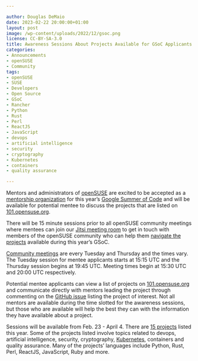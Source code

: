 ```yaml
---

author: Douglas DeMaio
date: 2023-02-22 20:00:00+01:00
layout: post
image: /wp-content/uploads/2022/12/gsoc.png
license: CC-BY-SA-3.0
title: Awareness Sessions About Projects Available for GSoC Applicants
categories:
- Announcements
- openSUSE
- Community
tags:
- openSUSE
- SUSE
- Developers
- Open Source
- GSoC
- Rancher
- Python
- Rust
- Perl
- ReactJS
- JavaScript
- devops
- artificial intelligence
- security
- cryptography
- Kubernetes
- containers
- quality assurance

---
```


Mentors and administrators of [openSUSE](https://www.opensuse.org/) are excited to be accepted as a [mentorship organization](https://101.opensuse.org/#mentee) for this year’s [Google Summer of Code](https://summerofcode.withgoogle.com/) and will be available for potential mentee to discuss the projects that are listed on [101.opensuse.org](https://101.opensuse.org/).

There will be 15 minute sessions prior to all openSUSE community meetings where mentees can join our [Jitsi meeting room](https://meet.opensuse.org/meeting) to get in touch with members of the openSUSE community who can help them [navigate the projects](https://101.opensuse.org/#mentee) available during this year’s GSoC. 

[Community meetings](https://etherpad.opensuse.org/p/weeklymeeting) are every Tuesday and Thursday and the times vary. The Tuesday session for mentee applicants starts at 15:15 UTC and the Thursday session begins at 19:45 UTC. Meeting times begin at 15:30 UTC and 20:00 UTC respectively. 

Potential mentee applicants can view a list of projects on [101.opensuse.org](https://101.opensuse.org/#mentee) and communicate directly with mentors leading the project through commenting on the [GitHub issue](https://github.com/openSUSE/mentoring/issues) listing the project of interest. Not all mentors are available during the time slotted for the awareness sessions, but those who are available will help the best they can with the information they have available about a project. 

Sessions will be available from Feb. 23 - April 4. There are [15 projects](https://101.opensuse.org/#mentee) listed this year. Some of the projects listed involve topics related to devops, artificial intelligence, security, cryptography, [Kubernetes](https://kubernetes.io/), containers and quality assurance. Many of the projects’ languages include Python, Rust, Perl, ReactJS, JavaScript, Ruby and more.

<meta name="openSUSE, Developers, sysadmin, user, Open Source, Google Summer of Code, mentors, mentoring, devops, python, rust, perl, openQA, rancher, github, security, cryptography, ai" content="HTML,CSS,XML,JavaScript">
